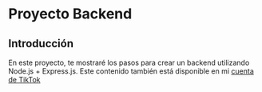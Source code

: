 # Proyecto Backend

## Introducción
En este proyecto, te mostraré los pasos para crear un backend utilizando Node.js + Express.js.
Este contenido también está disponible en mi [cuenta de TikTok](https://tiktok.com/@kenneth.software)
